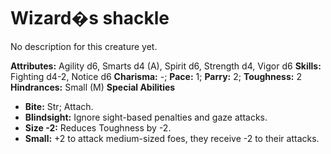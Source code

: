 # Wizard�s shackle

No description for this creature yet.

**Attributes:** Agility d6, Smarts d4 (A), Spirit d6, Strength d4, Vigor
d6
**Skills:** Fighting d4-2, Notice d6
**Charisma:** -; **Pace:** 1; **Parry:** 2; **Toughness:** 2
**Hindrances:** Small (M)
**Special Abilities**

- **Bite:** Str; Attach.
- **Blindsight:** Ignore sight-based penalties and gaze attacks.
- **Size -2:** Reduces Toughness by -2.
- **Small:** +2 to attack medium-sized foes, they receive -2 to their
attacks.
